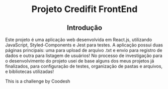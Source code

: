 <h1  align="center">Projeto Credifit FrontEnd</h1>

<h2 align="center">Introdução</h2>
   
   Este projeto é uma aplicação web desenvolvida em React.js, utilizando JavaScript, Styled-Components e Jest para testes. A aplicação possui duas páginas principais: uma para upload de arquivo .txt e envio para registro de dados e outra para listagem de usuários! No processo de investigação para o desenvolvimento do projeto usei de base alguns dos meus projetos já finalizados, para configuração de testes, organização de pastas e arquivos, e bibliotecas utilizadas!

This is a challenge by Coodesh
